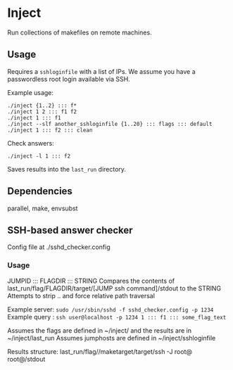# Inject

Run collections of makefiles on remote machines.

## Usage

Requires a `sshloginfile` with a list of IPs. We assume you have a passwordless root login available via SSH.

Example usage:
```
./inject {1..2} ::: f*
./inject 1 2 ::: f1 f2
./inject 1 ::: f1
./inject --slf another_sshloginfile {1..20} ::: flags ::: default
./inject 1 ::: f2 ::: clean
```

Check answers:
```
./inject -l 1 ::: f2
```

Saves results into the `last_run` directory.

## Dependencies

parallel, make, envsubst

## SSH-based answer checker

Config file at ./sshd_checker.config

### Usage
JUMPID ::: FLAGDIR ::: STRING
Compares the contents of last_run/flag/FLAGDIR/target/[JUMP ssh command]/stdout to the STRING
Attempts to strip .. and force relative path traversal

Example server: `sudo /usr/sbin/sshd -f sshd_checker.config -p 1234`
Example query : `ssh user@localhost -p 1234 1 ::: f1 ::: some_flag_text`

Assumes the flags are defined in ~/inject/ and the results are in ~/inject/last_run
Assumes jumphosts are defined in ~/inject/sshloginfile

Results structure:
last_run/flag/<flag>/maketarget/target/ssh -J root@<jumphost> root@<target>/stdout
